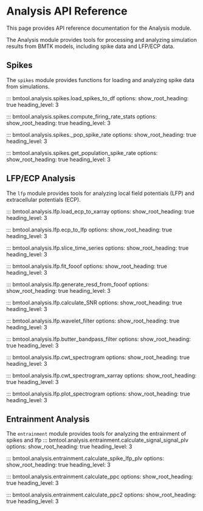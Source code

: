 # Analysis API Reference

This page provides API reference documentation for the Analysis module.

The Analysis module provides tools for processing and analyzing simulation results from BMTK models, including spike data and LFP/ECP data.

## Spikes

The `spikes` module provides functions for loading and analyzing spike data from simulations.

::: bmtool.analysis.spikes.load_spikes_to_df
    options:
      show_root_heading: true
      heading_level: 3

::: bmtool.analysis.spikes.compute_firing_rate_stats
    options:
      show_root_heading: true
      heading_level: 3

::: bmtool.analysis.spikes._pop_spike_rate
    options:
      show_root_heading: true
      heading_level: 3

::: bmtool.analysis.spikes.get_population_spike_rate
    options:
      show_root_heading: true
      heading_level: 3

## LFP/ECP Analysis

The `lfp` module provides tools for analyzing local field potentials (LFP) and extracellular potentials (ECP).

::: bmtool.analysis.lfp.load_ecp_to_xarray
    options:
      show_root_heading: true
      heading_level: 3

::: bmtool.analysis.lfp.ecp_to_lfp
    options:
      show_root_heading: true
      heading_level: 3

::: bmtool.analysis.lfp.slice_time_series
    options:
      show_root_heading: true
      heading_level: 3

::: bmtool.analysis.lfp.fit_fooof
    options:
      show_root_heading: true
      heading_level: 3

::: bmtool.analysis.lfp.generate_resd_from_fooof
    options:
      show_root_heading: true
      heading_level: 3

::: bmtool.analysis.lfp.calculate_SNR
    options:
      show_root_heading: true
      heading_level: 3

::: bmtool.analysis.lfp.wavelet_filter
    options:
      show_root_heading: true
      heading_level: 3

::: bmtool.analysis.lfp.butter_bandpass_filter
    options:
      show_root_heading: true
      heading_level: 3

::: bmtool.analysis.lfp.cwt_spectrogram
    options:
      show_root_heading: true
      heading_level: 3

::: bmtool.analysis.lfp.cwt_spectrogram_xarray
    options:
      show_root_heading: true
      heading_level: 3

::: bmtool.analysis.lfp.plot_spectrogram
    options:
      show_root_heading: true
      heading_level: 3 

## Entrainment Analysis

The `entrainment` module provides tools for analyzing the entrainment of spikes and lfp
::: bmtool.analysis.entrainment.calculate_signal_signal_plv
    options:
      show_root_heading: true
      heading_level: 3

::: bmtool.analysis.entrainment.calculate_spike_lfp_plv
    options:
      show_root_heading: true
      heading_level: 3

::: bmtool.analysis.entrainment.calculate_ppc
    options:
      show_root_heading: true
      heading_level: 3

::: bmtool.analysis.entrainment.calculate_ppc2
    options:
      show_root_heading: true
      heading_level: 3